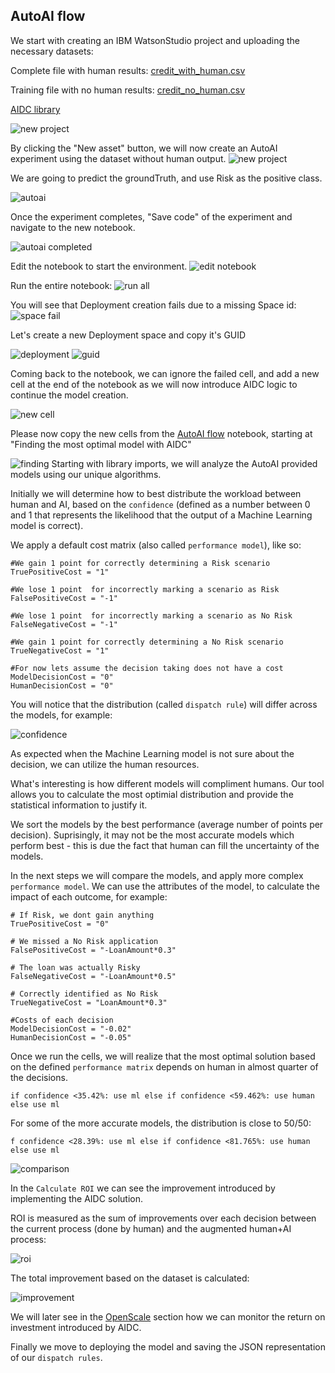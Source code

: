 <a id="autoai"></a>
## AutoAI flow

We start with creating an IBM WatsonStudio project and uploading the necessary datasets:

Complete file with human results:
[credit_with_human.csv](../data/credit_with_human.csv)

Training file with no human results:
[credit_no_human.csv](../data/credit_no_human.csv)

[AIDC library](https://aidecisioncoordination.com/)

![new project](../images/new_project.png)

By clicking the "New asset" button, we will now create an AutoAI experiment using the dataset without human output.
![new project](../images/new_asset.png)

We are going to predict the groundTruth, and use Risk as the positive class.

![autoai](../images/autoai.png)

Once the experiment completes, "Save code" of the experiment and navigate to the new notebook.

![autoai completed](../images/autoai_completed.png)

Edit the notebook to start the environment.
![edit notebook](../images/edit_notebook.png)

Run the entire notebook:
![run all](../images/run_all.png)

You will see that Deployment creation fails due to a missing Space id:
![space fail](../images/space_fail.png)

Let's create a new Deployment space and copy it's GUID

![deployment](../images/deployment.png)
![guid](../images/guid.png)

Coming back to the notebook, we can ignore the failed cell, and add a new cell at the end of the notebook
as we will now introduce AIDC logic to continue the model creation.

![new cell](../images/insert_cell.png)

Please now copy the new cells from the [AutoAI flow](notebooks/AutoAI_flow.ipynb) notebook,
starting at "Finding the most optimal model with AIDC"

![finding](../images/finding.png)
<a id="performance"></a>
Starting with library imports, we will analyze the AutoAI provided models using our unique algorithms.

Initially we will determine how to best distribute the workload between human and AI,
based on the `confidence` (defined as a number between 0 and 1 that represents the likelihood that the output of a Machine Learning model is correct).

We apply a default cost matrix (also called `performance model`), like so:
```
#We gain 1 point for correctly determining a Risk scenario
TruePositiveCost = "1"      

#We lose 1 point  for incorrectly marking a scenario as Risk
FalsePositiveCost = "-1"

#We lose 1 point  for incorrectly marking a scenario as No Risk
FalseNegativeCost = "-1"

#We gain 1 point for correctly determining a No Risk scenario
TrueNegativeCost = "1"

#For now lets assume the decision taking does not have a cost
ModelDecisionCost = "0"
HumanDecisionCost = "0"
```

You will notice that the distribution (called `dispatch rule`) 
will differ across the models, for example:

![confidence](../images/confidence.png)

As expected when the Machine Learning model is not sure about the decision, we can utilize the human resources.

What's interesting is how different models will compliment humans.
Our tool allows you to calculate the most optimial distribution and provide the statistical information to justify it.

We sort the models by the best performance (average number of points per decision).
Suprisingly, it may not be the most accurate models which perform best - this is due the fact that human can fill the uncertainty of the models.

In the next steps we will compare the models, and apply more complex `performance model`.
We can use the attributes of the model, to calculate the impact of each outcome, for example:
```
# If Risk, we dont gain anything
TruePositiveCost = "0"

# We missed a No Risk application
FalsePositiveCost = "-LoanAmount*0.3"

# The loan was actually Risky
FalseNegativeCost = "-LoanAmount*0.5"

# Correctly identified as No Risk
TrueNegativeCost = "LoanAmount*0.3"

#Costs of each decision
ModelDecisionCost = "-0.02"
HumanDecisionCost = "-0.05"
```

Once we run the cells, we will realize that the most optimal solution 
based on the defined `performance matrix` depends on human in almost quarter of the decisions.

`if confidence <35.42%: use ml else if confidence <59.462%: use human else use ml`

For some of the more accurate models, the distribution is close to 50/50:

`f confidence <28.39%: use ml else if confidence <81.765%: use human else use ml`

![comparison](../images/comparison.png)

In the `Calculate ROI` we can see the improvement introduced by implementing the AIDC solution.

ROI is measured as the sum of improvements over each decision between the current process (done by human) and the augmented
human+AI process:

![roi](../images/roi.png)

The total improvement based on the dataset is calculated:

![improvement](../images/improvement.png)

We will later see in the [OpenScale](../docs/OpenScale#openscale) section how we can monitor the return on investment introduced by AIDC.

Finally we move to deploying the model and saving the JSON representation of our `dispatch rules`.